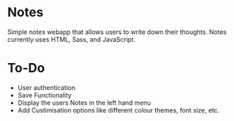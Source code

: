 # Notes
Simple notes webapp that allows users to write down their thoughts. 
Notes currently uses HTML, Sass, and JavaScript.

# To-Do
 - User authentication
 - Save Functionality
 - Display the users Notes in the left hand menu
 - Add Custimisation options like different colour themes, font size, etc.
